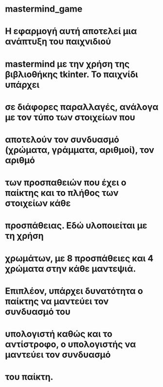 # mastermind_game
# Η εφαρμογή αυτή αποτελεί μια ανάπτυξη του παιχνιδιού 
# mastermind με την χρήση της βιβλιοθήκης tkinter. Το παιχνίδι υπάρχει 
# σε διάφορες παραλλαγές, ανάλογα με τον τύπο των στοιχείων που 
# αποτελούν τον συνδυασμό (χρώματα, γράμματα, αριθμοί), τον αριθμό 
# των προσπαθειών που έχει ο παίκτης και το πλήθος των στοιχείων κάθε 
# προσπάθειας. Εδώ υλοποιείται με τη χρήση 
# χρωμάτων, με 8 προσπάθειες και 4 χρώματα στην κάθε μαντεψιά.
# Επιπλέον, υπάρχει δυνατότητα ο παίκτης να μαντεύει τον συνδυασμό του
# υπολογιστή καθώς και το αντίστροφο, ο υπολογιστής να μαντεύει τον συνδυασμό 
# του παίκτη.
